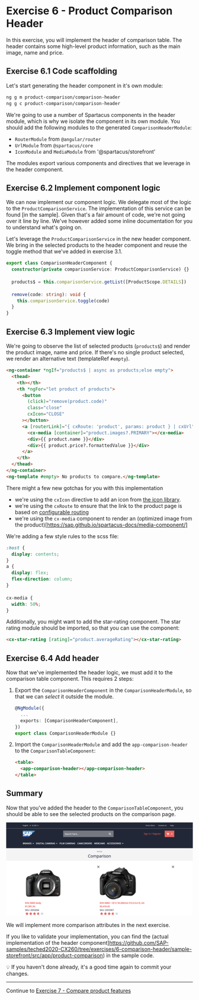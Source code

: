 # Exercise 6 - Product Comparison Header

In this exercise, you will implement the header of comparison table. The header contains some
high-level product information, such as the main image, name and price.

## Exercise 6.1 Code scaffolding

Let's start generating the header component in it's own module:

```sh
ng g m product-comparison/comparison-header
ng g c product-comparison/comparison-header
```

We're going to use a number of Spartacus components in the header module, which is why we isolate the component in its own module. You should add the following modules to the generated `ComparisonHeaderModule`:

- `RouterModule` from `@angular/router`
- `UrlModule` from `@spartacus/core`
- `IconModule` and `MediaModule` from '@spartacus/storefront'

The modules export various components and directives that we leverage in the header component.

## Exercise 6.2 Implement component logic

We can now implement our component logic. We delegate most of the logic to the `ProductComparisonService`. The implementation of this service can be found [in the sample]. Given that's a fair amount of code, we're not going over it line by line. We've however added some inline documentation for you to understand what's going on.

Let's leverage the `ProductComparisonService` in the new header component. We bring in the selected products to the header component and reuse the toggle method that we've added in exercise 3.1.

```ts
export class ComparisonHeaderComponent {
  constructor(private comparisonService: ProductComparisonService) {}

  products$ = this.comparisonService.getList([ProductScope.DETAILS])

  remove(code: string): void {
    this.comparisonService.toggle(code)
  }
}
```

## Exercise 6.3 Implement view logic

We're going to observe the list of selected products (`products$`) and render the product image, name and price. If there's no single product selected, we render an alternative text (templateRef `#empty`).

```html
<ng-container *ngIf="products$ | async as products;else empty">
  <thead>
    <th></th>
    <th *ngFor="let product of products">
      <button
        (click)="remove(product.code)"
        class="close"
        cxIcon="CLOSE"
      ></button>
      <a [routerLink]="{ cxRoute: 'product', params: product } | cxUrl">
        <cx-media [container]="product.images?.PRIMARY"></cx-media>
        <div>{{ product.name }}</div>
        <div>{{ product.price?.formattedValue }}</div>
      </a>
    </th>
  </thead>
</ng-container>
<ng-template #empty> No products to compare.</ng-template>
```

There might a few new gotchas for you with this implementation

- we're using the `cxIcon` directive to add an icon from [the icon library](https://sap.github.io/spartacus-docs/icon-library/).
- we're using the `cxRoute` to ensure that the link to the product page is based on [configurable routing](https://sap.github.io/spartacus-docs/configurable-routing/)
- we're using the `cx-media` component to render an (optimized image from the product)[https://sap.github.io/spartacus-docs/media-component/]

We're adding a few style rules to the scss file:

```scss
:host {
  display: contents;
}
a {
  display: flex;
  flex-direction: column;
}

cx-media {
  width: 50%;
}
```

Additionally, you might want to add the star-rating component. The star rating module should be imported, so that you can use the component:

```html
<cx-star-rating [rating]="product.averageRating"></cx-star-rating>
```

## Exercise 6.4 Add header

Now that we've implemented the header logic, we must add it to the comparison table component. This requires 2 steps:

1. Export the `ComparisonHeaderComponent` in the `ComparisonHeaderModule`, so that we can _select_ it outside the module.

   ```ts
   @NgModule({
     ...
     exports: [ComparisonHeaderComponent],
   })
   export class ComparisonHeaderModule {}
   ```

2. Import the `ComparisonHeaderModule` and add the `app-comparison-header` to the `ComparisonTableComponent`:

   ```html
   <table>
     <app-comparison-header></app-comparison-header>
   </table>
   ```

## Summary

Now that you've added the header to the `ComparisonTableComponent`, you should be able to see the selected products on the comparison page.

![](./images/comparison-header.png)

We will implement more comparison attributes in the next exercise.

If you like to validate your implementation, you can find the (actual implementation of the header component]https://github.com/SAP-samples/teched2020-CX260/tree/exercises/6-comparison-header/sample-storefront/src/app/product-comparison) in the sample code.

💡 If you haven't done already, it's a good time again to commit your changes.

---

Continue to [Exercise 7 - Compare product features](../exercise-7/README.md)
